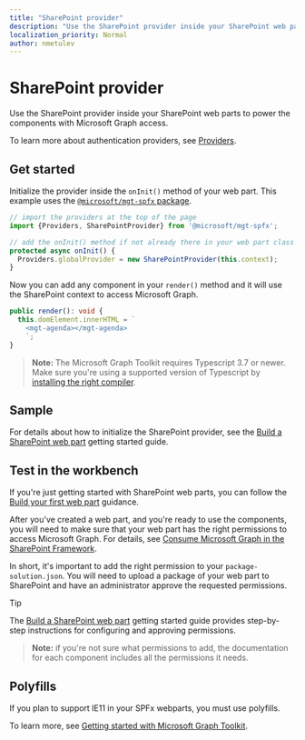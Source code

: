 ```yaml
---
title: "SharePoint provider"
description: "Use the SharePoint provider inside your SharePoint web parts to power the components with Microsoft Graph access."
localization_priority: Normal
author: nmetulev
---
```


# SharePoint provider

Use the SharePoint provider inside your SharePoint web parts to power the components with Microsoft Graph access.

To learn more about authentication providers, see [Providers](./providers.md).

## Get started

Initialize the provider inside the `onInit()` method of your web part. This example uses the [`@microsoft/mgt-spfx` package](../get-started/mgt-spfx.md).

```ts
// import the providers at the top of the page
import {Providers, SharePointProvider} from '@microsoft/mgt-spfx';

// add the onInit() method if not already there in your web part class
protected async onInit() {
  Providers.globalProvider = new SharePointProvider(this.context);
}
```

Now you can add any component in your `render()` method and it will use the SharePoint context to access Microsoft Graph.

```ts
public render(): void {
  this.domElement.innerHTML = `
    <mgt-agenda></mgt-agenda>
    `;
}
```

>**Note:** The Microsoft Graph Toolkit requires Typescript 3.7 or newer. Make sure you're using a supported version of Typescript by [installing the right compiler](https://github.com/SharePoint/sp-dev-docs/wiki/SharePoint-Framework-v1.8-release-notes#support-for-typescript-27-29-and-3x).

## Sample

For details about how to initialize the SharePoint provider, see the [Build a SharePoint web part](../get-started/build-a-sharepoint-web-part.md) getting started guide.

## Test in the workbench

If you're just getting started with SharePoint web parts, you can follow the [Build your first web part](/sharepoint/dev/spfx/web-parts/get-started/build-a-hello-world-web-part) guidance.

After you've created a web part, and you're ready to use the components, you will need to make sure that your web part has the right permissions to access Microsoft Graph. For details, see [Consume Microsoft Graph in the SharePoint Framework](/sharepoint/dev/spfx/use-aad-tutorial).

In short, it's important to add the right permission to your `package-solution.json`. You will need to upload a package of your web part to SharePoint and have an administrator approve the requested permissions.

>[!TIP]
>The [Build a SharePoint web part](../get-started/build-a-sharepoint-web-part.md#configure-permissions) getting started guide provides step-by-step instructions for configuring and approving permissions.

>**Note:** if you're not sure what permissions to add, the documentation for each component includes all the permissions it needs.

## Polyfills

If you plan to support IE11 in your SPFx webparts, you must use polyfills.

To learn more, see [Getting started with Microsoft Graph Toolkit](../get-started/overview.md#polyfills).
